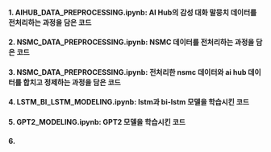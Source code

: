 #### 1. AIHUB_DATA_PREPROCESSING.ipynb: AI Hub의 감성 대화 말뭉치 데이터를 전처리하는 과정을 담은 코드
#### 2. NSMC_DATA_PREPROCESSING.ipynb: NSMC 데이터를 전처리하는 과정을 담은 코드
#### 3. NSMC_DATA_PREPROCESSING.ipynb: 전처리한 nsmc 데이터와 ai hub 데이터를 합치고 정제하는 과정을 담은 코드
#### 4. LSTM_BI_LSTM_MODELING.ipynb: lstm과 bi-lstm 모델을 학습시킨 코드
#### 5. GPT2_MODELING.ipynb: GPT2 모델을 학습시킨 코드
#### 6.
